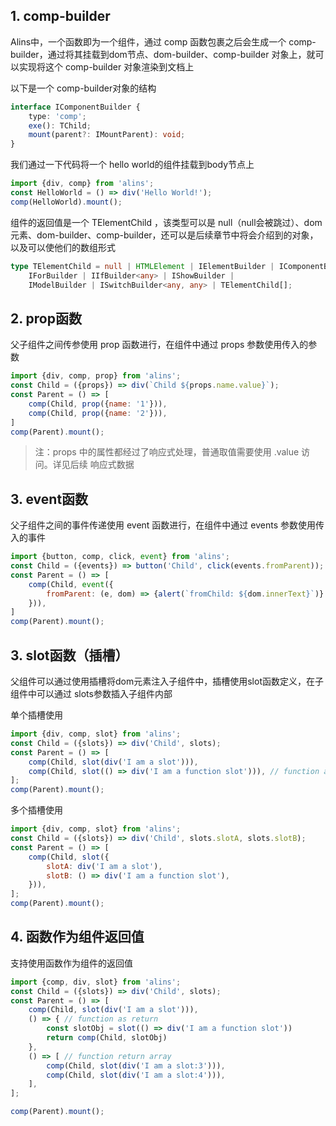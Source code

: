 <!--
 * @Author: chenzhongsheng
 * @Date: 2022-11-05 10:51:06
 * @Description: Coding something
 * @LastEditors: chenzhongsheng
 * @LastEditTime: 2022-11-08 22:35:33
-->

## 1. comp-builder

Alins中，一个函数即为一个组件，通过 comp 函数包裹之后会生成一个 comp-builder，通过将其挂载到dom节点、dom-builder、comp-builder 对象上，就可以实现将这个 comp-builder 对象渲染到文档上


以下是一个 comp-builder对象的结构

```ts
interface IComponentBuilder {
    type: 'comp';
    exe(): TChild;
    mount(parent?: IMountParent): void;
}
```

我们通过一下代码将一个 hello world的组件挂载到body节点上

<code-runner title='dom示例'/>

```js
import {div, comp} from 'alins';
const HelloWorld = () => div('Hello World!');
comp(HelloWorld).mount();
```

组件的返回值是一个 TElementChild ，该类型可以是 null（null会被跳过）、dom元素、dom-builder、comp-builder，还可以是后续章节中将会介绍到的对象，以及可以使他们的数组形式

```ts
type TElementChild = null | HTMLElement | IElementBuilder | IComponentBuilder |
    IForBuilder | IIfBuilder<any> | IShowBuilder |
    IModelBuilder | ISwitchBuilder<any, any> | TElementChild[];
```

## 2. prop函数

父子组件之间传参使用 prop 函数进行，在组件中通过 props 参数使用传入的参数

<code-runner title='父子组件传参示例'/>

```js
import {div, comp, prop} from 'alins';
const Child = ({props}) => div(`Child ${props.name.value}`);
const Parent = () => [
    comp(Child, prop({name: '1'})),
    comp(Child, prop({name: '2'})),
]
comp(Parent).mount();
```

>  注：props 中的属性都经过了响应式处理，普通取值需要使用 .value 访问。详见后续 响应式数据

## 3. event函数

父子组件之间的事件传递使用 event 函数进行，在组件中通过 events 参数使用传入的事件

<code-runner title='父子事件示例'/>

```js
import {button, comp, click, event} from 'alins';
const Child = ({events}) => button('Child', click(events.fromParent));
const Parent = () => [
    comp(Child, event({
        fromParent: (e, dom) => {alert(`fromChild: ${dom.innerText}`)}
    })),
]
comp(Parent).mount();
```

## 3. slot函数（插槽）

父组件可以通过使用插槽将dom元素注入子组件中，插槽使用slot函数定义，在子组件中可以通过 slots参数插入子组件内部

单个插槽使用

<code-runner title='插槽示例'/>

```js
import {div, comp, slot} from 'alins';
const Child = ({slots}) => div('Child', slots);
const Parent = () => [
    comp(Child, slot(div('I am a slot'))),
    comp(Child, slot(() => div('I am a function slot'))), // function as slot
];
comp(Parent).mount();
```

多个插槽使用

<code-runner title='多个插槽示例'/>

```js
import {div, comp, slot} from 'alins';
const Child = ({slots}) => div('Child', slots.slotA, slots.slotB);
const Parent = () => [
    comp(Child, slot({
        slotA: div('I am a slot'),
        slotB: () => div('I am a function slot'),
    })),
];
comp(Parent).mount();
```

## 4. 函数作为组件返回值

支持使用函数作为组件的返回值

<code-runner title='函数作为组件返回值'></code-runner>

```js
import {comp, div, slot} from 'alins';
const Child = ({slots}) => div('Child', slots);
const Parent = () => [
    comp(Child, slot(div('I am a slot'))),
    () => { // function as return
        const slotObj = slot(() => div('I am a function slot'))
        return comp(Child, slotObj)
    },
    () => [ // function return array
        comp(Child, slot(div('I am a slot:3'))),
        comp(Child, slot(div('I am a slot:4'))),
    ],
];

comp(Parent).mount();
```